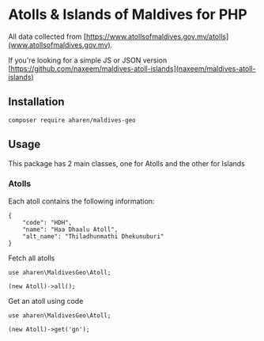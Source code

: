 # Atolls & Islands of Maldives for PHP

All data collected from [https://www.atollsofmaldives.gov.mv/atolls](www.atollsofmaldives.gov.mv).

If you're looking for a simple JS or JSON version [https://github.com/naxeem/maldives-atoll-islands](naxeem/maldives-atoll-islands)

## Installation

```
composer require aharen/maldives-geo
```

## Usage

This package has 2 main classes, one for Atolls and the other for Islands

### Atolls

Each atoll contains the following information:

```
{
    "code": "HDH",
    "name": "Haa Dhaalu Atoll",
    "alt_name": "Thiladhunmathi Dhekunuburi"
}
```

Fetch all atolls

```
use aharen\MaldivesGeo\Atoll;

(new Atoll)->all();
```

Get an atoll using code

```
use aharen\MaldivesGeo\Atoll;

(new Atoll)->get('gn');
```
